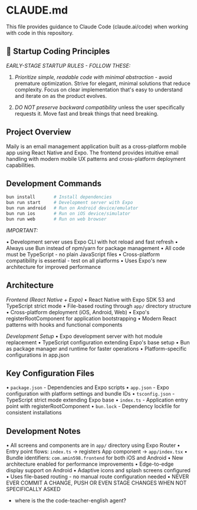 # CLAUDE.md

This file provides guidance to Claude Code (claude.ai/code) when working with code in this repository.

## 🎯 Startup Coding Principles

*EARLY-STAGE STARTUP RULES - FOLLOW THESE:*

1. *Prioritize simple, readable code with minimal abstraction* - avoid premature optimization. Strive for elegant, minimal solutions that reduce complexity. Focus on clear implementation that's easy to understand and iterate on as the product evolves.

2. *DO NOT preserve backward compatibility* unless the user specifically requests it. Move fast and break things that need breaking.

## Project Overview

Maily is an email management application built as a cross-platform mobile app using React Native and Expo. The frontend provides intuitive email handling with modern mobile UX patterns and cross-platform deployment capabilities.

## Development Commands

```bash
bun install       # Install dependencies
bun run start     # Development server with Expo
bun run android   # Run on Android device/emulator
bun run ios       # Run on iOS device/simulator
bun run web       # Run on web browser
```

*IMPORTANT:*

• Development server uses Expo CLI with hot reload and fast refresh
• Always use Bun instead of npm/yarn for package management
• All code must be TypeScript - no plain JavaScript files
• Cross-platform compatibility is essential - test on all platforms
• Uses Expo's new architecture for improved performance

## Architecture

*Frontend (React Native + Expo)*
• React Native with Expo SDK 53 and TypeScript strict mode
• File-based routing through `app/` directory structure
• Cross-platform deployment (iOS, Android, Web)
• Expo's registerRootComponent for application bootstrapping
• Modern React patterns with hooks and functional components

*Development Setup*
• Expo development server with hot module replacement
• TypeScript configuration extending Expo's base setup
• Bun as package manager and runtime for faster operations
• Platform-specific configurations in app.json

## Key Configuration Files

• `package.json` - Dependencies and Expo scripts
• `app.json` - Expo configuration with platform settings and bundle IDs
• `tsconfig.json` - TypeScript strict mode extending Expo base
• `index.ts` - Application entry point with registerRootComponent
• `bun.lock` - Dependency lockfile for consistent installations

## Development Notes

• All screens and components are in `app/` directory using Expo Router
• Entry point flows: `index.ts` → registers App component → `app/index.tsx`
• Bundle identifiers: `com.amin598.frontend` for both iOS and Android
• New architecture enabled for performance improvements
• Edge-to-edge display support on Android
• Adaptive icons and splash screens configured
• Uses file-based routing - no manual route configuration needed
• NEVER EVER COMMIT A CHANGE, PUSH OR EVEN STAGE CHANGES WHEN NOT SPECIFICALLY ASKED
- where is the the code-teacher-english agent?